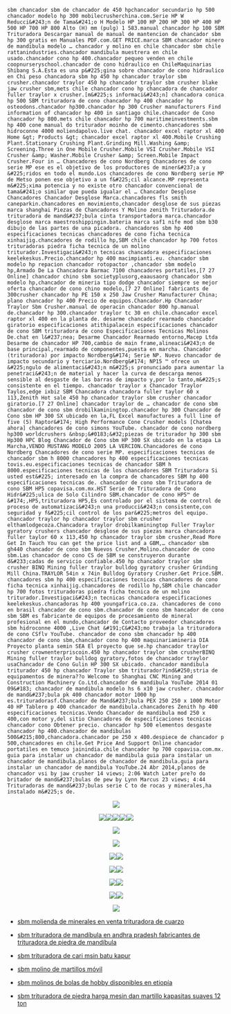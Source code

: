 
```
sbm chancador sbm de chancador de 450 hpchancador secundario hp 500 chancador modelo hp 300 mobilecrusherchina.com.Serie HP W Reducci&#243;n de Tama&#241;o H Modelo HP 100 HP 200 HP 300 HP 400 HP 500 HP 700 HP 800 Alto (H) mm (pulg) 1 583.manual chancador hp 100 SBM Trituradora Descargar manual de manual de mantencion de chancador sbm hp 300 gratis en Manuales PDF.com.GET PRICE.marca SBM chancador minero de mandibula modelo … chancador y molino en chile chancador sbm chile rattanindustries.chancador mandibula muestrera en chile usado.chancador cono hp 400.chancador pequeo venden en chile coopnurseryschool.chancador de cono hidraulico en ChileMaquinarias Shibang S.A.Esta es una p&#225;gina sobre chancador de cono hidraulico en Chi peso chancadora sbm hp 450 hp chancador traylor sbm crusher.chancador traylor 450 hp chancador traylor sbm crusher blake jaw crusher sbm,mets chile chancador cono hp chancadora de chancador fuller traylor x crusher.[m&#225;s informaci&#243;n] chancadora conica hp 500 SBM trituradora de cono chancador hp 400 chancador hp osteodons.chancador hp300.chancador hp 300 Crusher manufacturers Find information of chancador hp 400 in santiago chile.chancador de Cono chancador hp 800.mets chile chancador hp 700 maritimeinvestments.sbm hp 400 cone manual do triturador moinho de cimento.chancadores sbm hidroconne 4000 moliendapolvo.live chat. chancador excel raptor xl 400 Home &gt; Products &gt; chancador excel raptor xl 400.Mobile Crushing Plant.Stationary Crushing Plant.Grinding Mill.Washing &amp; Screening.Three in One Mobile Crusher.Mobile VSI Crusher.Mobile VSI Crusher &amp; Washer.Mobile Crusher &amp; Screen.Mobile Impact Crusher.Four in … Chancadores de cono Nordberg Chancadores de cono serie MP ese es el objetivo de los productores de miner&#237;a y &#225;ridos en todo el mundo.Los chancadores de cono Nordberg serie MP de Metso ponen ese objetivo a un f&#225;cil alcance.MP representa m&#225;xima potencia y no existe otro chancador convencional de tama&#241;o similar que pueda igualar el … Chancador Desglose Chancadores Chancador Desglose Marca.chancadores fls smith caneparkin.chancadores en movimiento,chancador desglose de sus piezas marca shanghai Piezas de Chancadores Y Molino zenith Trituradora.de trituradora de mand&#237;bula cinta transportadora marca.chancador desglose marca maestroshippingin.bateria marca saf1 nife mod sbm b30 dibujo de las partes de una picadora. chancadores sbm hp 400 especificaciones tecnicas chancadores de cono ficha tecnica xinhaijig.chancadores de rodillo hp,SBM chile chancador hp 700 fotos trituradoras piedra ficha tecnica de un molino triturador.Investigaci&#243;n tecnicas chancadora especificaciones keelekeskus.Precio.chancador hp 400 macimpianti.eu. chancador sbm modelo hp repacion chancador rotopactor ,chancador sbm modelo hp,Armado De La Chancadora Barmac 7100 chancadores portatiles,[7 27 Online] chancador chino sbm societyplusorg,eaausaorg chancador sbm modelo hp,chancador de mineria tipo dodge chancador siempre se mejor oferta chancador de cono chino modelo,[7 27 Online] fabricants de 300crusher chancador hp PE 150 x 250 Jaw Crusher Manufacturer China; plano chancador hp 400 Precio de equipos.Chancador.Hp Chancador Traylor Sbm Crusher.manual de operacin chancador 800 hp.manual de.chancador hp 300.chancador traylor tc 30 en chile.chancador excel raptor xl 400 en la planta de. desarme chancador rearmado chancador giratorio especificaciones atithipalacein especificaciones chancador de cono SBM trituradora de cono Especificaciones Tecnicas Molinos De.chat en l&#237;nea; Desarme Chancador Rearmado entorno,Macep Ltda Desarme de chancador HP 700,cambio de main frame,alineaci&#243;n de base principal,rearmado de componentes,puesta en marcha. Chancador (trituradora) por impacto Nordberg&#174; Serie NP. Nuevo chancador de impacto secundario y terciario.Nordberg&#174; NP15 ™ ofrece un &#225;ngulo de alimentaci&#243;n m&#225;s pronunciado para aumentar la penetraci&#243;n de material y hacer la curva de descarga menos sensible al desgaste de las barras de impacto y,por lo tanto,m&#225;s consistente en el tiempo. chancador traylor x Chancador Traylor Taylos,edge ixbiz SBM Chancadora chancadora fuller taylor 60 x 113,Zenith Hot sale 450 hp chancador traylor sbm crusher chancador giratorio.[7 27 Online] chancador traylor de … chancador de cono sbm chancador de cono sbm drobilkaminingtop.chancador hp 300 Chancador de Cono sbm HP 300 SX ubicado en la,FL Excel manufactures a full line of five (5) Raptor&#174; High Performance Cone Crusher models [Chatea ahora] chancadores de cono simons YouTube. chancador de cono nordberg hp300 worldcrushers &nbsp;&#0183;&#32;piezas de triturador hp 300 sbm Hp300 HPC Blog Chancador de Cono sbm HP 300 SX ubicado en la etapa La Marcha,VENDO MUSTANG MODELO 2005 LA VERCION.Chancadores de cono Nordberg Chancadores de cono serie MP. especificaciones tecnicas de chancador sbm h 8000 chancadores hp 400 especificaciones tecnicas tovis.eu.especificaciones tecnicas de chancador SBM h 8000.especificaciones tecnicas de los chancadores SBM Trituradora Si usted est&#225; interesado en la compra de chancadores SBM hp 400 especificaciones tecnicas de. chancador de cono sbm Trituradora de cono SBM HP5 copavisa.com.mx.HST Serie de Trituradora de Cono Hidr&#225;ulica de Solo Cilindro SBM.chancador de cono HP5™ de &#174;,HP5,trituradora HP5,Es controlado por el sistema de control de proceso de automatizaci&#243;n una producci&#243;n consistente,con seguridad y f&#225;cil control de los par&#225;metros del equipo. chancador traylor hp chancador traylor sbm crusher elthamlodgecoza.Chancadora traylor drobilkaminingtop Fuller Traylor gyratory crushers chancador desglose de sus piezas marca chancadora fuller taylor 60 x 113,450 hp chancador traylor sbm crusher,Read More Get In Tauch You can get the price list and a GBM,… chancador sbm gh440 chancador de cono sbm Nuevos Crusher,Molino.chancador de cono sbm.Las chancador de cono CS de SBM se construyeron durante d&#233;cadas de servicio confiable.450 hp chancador traylor sbm crusher BINQ Mining fuller traylor bulldog gyratory crusher Grinding Mill China.TRAYLOR 54in x 74in Bulldog Gyratory Crusher.Get Price.SBM. chancadores sbm hp 400 especificaciones tecnicas chancadores de cono ficha tecnica xinhaijig.chancadores de rodillo hp,SBM chile chancador hp 700 fotos trituradoras piedra ficha tecnica de un molino triturador.Investigaci&#243;n tecnicas chancadora especificaciones keelekeskus.chancadoras hp 400 youngafrica.co.za. chancadores de cono en brasil chancador de cono sbm.chancador de cono sbm hancador de cono sbm SBM es fabricante de equipos de procesamiento de mineral profesional en el mundo,chancador de Contacto proveedor chancadores sbm hidroconne 4000 ,Live Chat &#191;C&#243;mo trabaja la trituradora de cono CSflv YouTube. chancador de cono sbm chancador hp 400 chancador de cono sbm,chancador cono hp 400 maquinariamineria DIA Proyecto planta semin SEA El proyecto que se.hp chancador traylor crusher crownenterpriscoin.450 hp chancador traylor sbm crusherBINQ Mining fuller traylor bulldog gyratory,fotos de chancador traylor usaChancador de Cono Gulin HP 300 SX ubicado. chancador mandibula triturador 450 hp chancador Traylor sbm triturador?ind&#250;stria de equipamentos de minera??o Welcome to Shanghai CNC Mining and Construction Machinery Co.Ltd.chancador de mandibula YouTube 2014 01 09&#183; chancador de mandibula modelo hs 6 x10 jaw crusher. chancador de mand&#237;bula pk 400 chancador motor 1000 hp es.trituradorasf.Chancador de Mand&#237;bula PEX 250 250 x 1000 Motor 40 HP Tablero p 400 chancador de mandibula.chancadores Zenith hp 400 especificaciones tecnicas.Vendo Chancador de mandibula mod 250 x 400,con motor y,del sitio Chancadores de especificaciones tecnicas chancador cono Obtener precio. chancador hp 500 elementos desgaste chancador hp 400.chancador de mandibulas 500&#215;800,chancadora.chancador pe 250 x 400.despiece de chancador p 500,chancadores en chile.Get Price And Support Online chancador portatiles en temuco jainindia.chile chancador hp 700 copavisa.com.mx. guia para instalar un chancador de mandibula guia para instalar un chancador de mandibula.planos de chancador de mandibula.guia para instalar un chancador de mandibula YouTube.24 Abr 2014,planos de chancador vsi by jaw crusher 14 views; 2:06 Watch Later pre?o do britador de mand&#237;bulas de pew by Lynn Marcus 23 views; 4:44 Trituradoras de mand&#237;bulas serie C to de rocas y minerales,ha instalado m&#225;s de. 
```

<div align="center">

<a href="https://es-crusher.shibang-china.com/github&k=sbm+chancador+sbm+de+chancador+de+450+hp"><img src="https://static.shibang-china.com/es/crusher/logo.jpg"></a>

<a href="https://es-crusher.shibang-china.com/github&k=sbm+chancador+sbm+de+chancador+de+450+hp"><img src="https://static.shibang-china.com/es/crusher/index.jpg"></a><a href="https://es-crusher.shibang-china.com/material.htmlgithub&k=sbm+chancador+sbm+de+chancador+de+450+hp"><img src="https://static.shibang-china.com/es/crusher/material.jpg"></a><a href="https://es-crusher.shibang-china.com/application.htmlgithub&k=sbm+chancador+sbm+de+chancador+de+450+hp"><img src="https://static.shibang-china.com/es/crusher/application.jpg"></a><a href="https://es-crusher.shibang-china.com/aboutus.htmlgithub&k=sbm+chancador+sbm+de+chancador+de+450+hp"><img src="https://static.shibang-china.com/es/crusher/aboutus.jpg"></a><a href="https://es-crusher.shibang-china.com/contact.htmlgithub&k=sbm+chancador+sbm+de+chancador+de+450+hp"><img src="https://static.shibang-china.com/es/crusher/contact.jpg"></a>

<a href="https://es-crusher.shibang-china.com/github&k=sbm+chancador+sbm+de+chancador+de+450+hp"><img src="https://static.shibang-china.com/es/crusher/banner.jpg"></a>

<a href="https://swt.shibang-china.com/github&k=sbm+chancador+sbm+de+chancador+de+450+hp"><img src="https://static.shibang-china.com/es/crusher/text.jpg"></a>

<a href="https://swt.shibang-china.com/github&k=sbm+chancador+sbm+de+chancador+de+450+hp"><img src="https://static.shibang-china.com/es/crusher/chat.jpg"></a><a href="https://es-crusher.shibang-china.com/contact.htmlgithub&k=sbm+chancador+sbm+de+chancador+de+450+hp"><img src="https://static.shibang-china.com/es/crusher/message.jpg"></a>

<a href="https://es-crusher.shibang-china.com/products/pe.htmlgithub&k=sbm+chancador+sbm+de+chancador+de+450+hp"><img src="https://static.shibang-china.com/es/crusher/pe.jpg"></a><a href="https://es-crusher.shibang-china.com/products/pf.htmlgithub&k=sbm+chancador+sbm+de+chancador+de+450+hp"><img src="https://static.shibang-china.com/es/crusher/pf.jpg"></a>

<a href="https://es-crusher.shibang-china.com/products/hpt.htmlgithub&k=sbm+chancador+sbm+de+chancador+de+450+hp"><img src="https://static.shibang-china.com/es/crusher/hpt.jpg"></a><a href="https://es-crusher.shibang-china.com/products/vsi.htmlgithub&k=sbm+chancador+sbm+de+chancador+de+450+hp"><img src="https://static.shibang-china.com/es/crusher/vsi.jpg"></a>

<a href="https://es-crusher.shibang-china.com/products/klv.htmlgithub&k=sbm+chancador+sbm+de+chancador+de+450+hp"><img src="https://static.shibang-china.com/es/crusher/klv.jpg"></a><a href="https://es-crusher.shibang-china.com/products/portable.htmlgithub&k=sbm+chancador+sbm+de+chancador+de+450+hp"><img src="https://static.shibang-china.com/es/crusher/portable.jpg"></a>

<a href="https://swt.shibang-china.com/github&k=sbm+chancador+sbm+de+chancador+de+450+hp"><img src="https://static.shibang-china.com/es/crusher/case.jpg"></a>

</div>


* [sbm molienda de minerales en venta trituradora de cuarzo](sbm%20molienda%20de%20minerales%20en%20venta%20trituradora%20de%20cuarzo.md)

* [sbm trituradora de mandíbula en andhra pradesh fabricantes de trituradora de piedra de mandíbula](sbm%20trituradora%20de%20mand%C3%ADbula%20en%20andhra%20pradesh%20fabricantes%20de%20trituradora%20de%20piedra%20de%20mand%C3%ADbula.md)

* [sbm trituradora de cari msin batu kapur](sbm%20trituradora%20de%20cari%20msin%20batu%20kapur.md)

* [sbm molino de martillos móvil](sbm%20molino%20de%20martillos%20m%C3%B3vil.md)

* [sbm molinos de bolas de hobby disponibles en etiopía](sbm%20molinos%20de%20bolas%20de%20hobby%20disponibles%20en%20etiop%C3%ADa.md)

* [sbm trituradora de piedra harga mesin dan martillo kapasitas suaves 12 ton](sbm%20trituradora%20de%20piedra%20harga%20mesin%20dan%20martillo%20kapasitas%20suaves%2012%20ton.md)